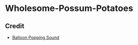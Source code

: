 # Wholesome-Possum-Potatoes

## Credit
* [Balloon Popping Sound](https://soundscrate.com/royalty-free-music/soundscrate-bubble-pop-2)
